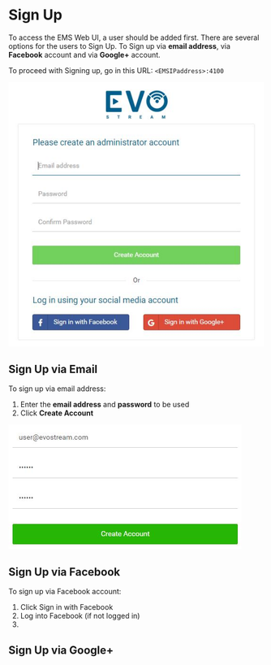 # Sign Up

To access the EMS Web UI, a user should be added first. There are several options for the users to Sign Up. To Sign up via **email address**, via **Facebook** account and via **Google+** account. 

To proceed with Signing up, go in this URL: `<EMSIPaddress>:4100`

![](.\assets\signup.JPG)



## Sign Up via Email

To sign up via email address:

1. Enter the **email address** and **password** to be used
2. Click **Create Account**

![](.\assets\email.JPG)



## Sign Up via Facebook

To sign up via Facebook account:

1. Click Sign in with Facebook
2. Log into Facebook (if not logged in)
3. ​



## Sign Up via Google+